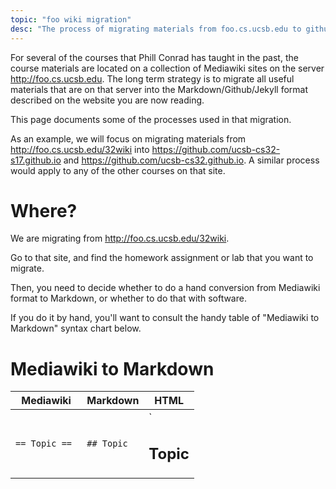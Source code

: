 ```yaml
---
topic: "foo wiki migration"
desc: "The process of migrating materials from foo.cs.ucsb.edu to github"
---
```


For several of the courses that Phill Conrad has taught in the past, the course materials are located on a collection of Mediawiki sites
on the server <http://foo.cs.ucsb.edu>.   The long term strategy is to migrate all useful materials that are on that server into
the Markdown/Github/Jekyll format described on the website you are now reading.

This page documents some of the processes used in that migration.

As an example, we will focus on migrating materials from <http://foo.cs.ucsb.edu/32wiki> into <https://github.com/ucsb-cs32-s17.github.io> and <https://github.com/ucsb-cs32.github.io>.
A similar process would apply to any of the other courses on that site.


# Where?

We are migrating from <http://foo.cs.ucsb.edu/32wiki>.  

Go to that site, and find the homework assignment or lab that you want to migrate.

Then, you need to decide whether to do a hand conversion from Mediawiki format to Markdown, or whether to do that with software.   

If you do it by hand, you'll want to consult the handy table of "Mediawiki to Markdown" syntax chart below.


# Mediawiki to Markdown

| Mediawiki | Markdown|  HTML  |
| ----------|---------|--------|
| `== Topic == ` | `## Topic` | ` <h2>Topic</h2> |
